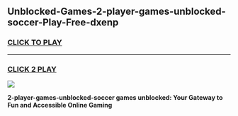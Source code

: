 
## Unblocked-Games-2-player-games-unblocked-soccer-Play-Free-dxenp
<h3>
<a href="https://premium76.site?title=2-player-games-unblocked-soccer&ref=21A">CLICK TO PLAY</a></h3>
<hr>

<h3>
<a href="https://premium76.site?title=2-player-games-unblocked-soccer&ref=21A">CLICK 2 PLAY</a>
  
</h3>

<a href="https://premium76.site?title=2-player-games-unblocked-soccer&ref=21A"><img src="https://clearcache.store/games.png"></a>


**2-player-games-unblocked-soccer games unblocked: Your Gateway to Fun and Accessible Online Gaming**
